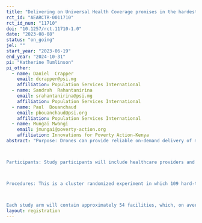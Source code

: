 ```yaml
---
title: "Delivering on Universal Health Coverage promises in the hardest-to-reach areas of Madagascar through drone delivery services."
rct_id: "AEARCTR-0011710"
rct_id_num: "11710"
doi: "10.1257/rct.11710-1.0"
date: "2023-08-08"
status: "on_going"
jel: ""
start_year: "2023-06-19"
end_year: "2024-10-31"
pi: "Katherine Tumlinson"
pi_other:
  - name: Daniel  Crapper
    email: dcrapper@psi.mg
    affiliation: Population Services International
  - name: Sandrah  Rahantanirina
    email: srahantanirina@psi.mg
    affiliation: Population Services International
  - name: Paul  Bouanchaud
    email: pbouanchaud@psi.org
    affiliation: Population Services International
  - name: Mungai Mwangi
    email: jmungai@poverty-action.org
    affiliation: Innovations for Poverty Action-Kenya
abstract: "Purpose: Drones can provide reliable on-demand delivery of medical commodities to healthcare facilities that are hard-to-reach via land-based transportation. Although drone delivery has been implemented in several countries in sub-Saharan Africa as a means of improving supply chain logistics, there is little evidence of the impact of drone delivery on supply availability, service utilization, quality of care, and health outcomes in low- and middle-income countries (LMICs). This study aims to quantify the impact of drone delivery on supply availability, quality of care, and health outcomes in rural Madagascar. 

Participants: Study participants will include healthcare providers and exiting clients at 109 public-sector healthcare facilities and women of reproductive age living in the catchment areas of these facilities in three regions of Madagascar (Alaotra Mangoro, Atsinanana, and Vatovavy Fitovinany). 

Procedures: This is a cluster randomized experiment in which 109 hard-to-reach public healthcare facilities located in three regions of Madagascar will be randomly assigned to receive either drone delivery or standard land-based delivery of medical supplies. Prior to facility randomization, we will first stratify by the seven districts and by a binary measure of facility remoteness. This will ensure treatment balance across the districts and by facility location.

Each study arm will contain approximately 54 facilities, which, on average, serve approximately 9,000 people. Pre- and post-intervention data will be collected at both the facility and individual level to estimate treatment effects."
layout: registration
---
```


